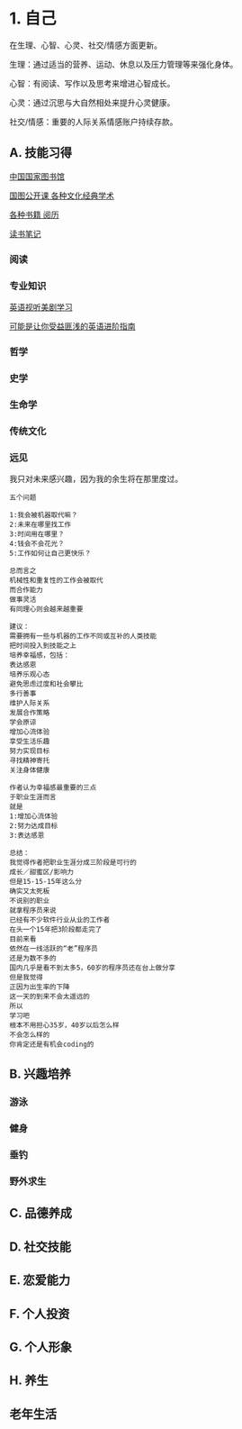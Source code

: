 # 1. 自己 

在生理、心智、心灵、社交/情感方面更新。

生理：通过适当的营养、运动、休息以及压力管理等来强化身体。

心智：有阅读、写作以及思考来增进心智成长。

心灵：通过沉思与大自然相处来提升心灵健康。

社交/情感：重要的人际关系情感账户持续存款。


## A. 技能习得
[中国国家图书馆](http://www.nlc.gov.cn/)

[国图公开课 各种文化经典学术](http://open.nlc.cn/onlineedu/client/index.htm)

[各种书籍 阅历](https://github.com/Ewenwan/books)

[读书笔记](https://github.com/czero1995/czero1995.github.io/tree/2b8bef94127d3bf3c93e31cb3f1fe5820de61d57/_posts/bookLife)

### 阅读
### 专业知识

[英语视听美剧学习](http://www.xoolee.com/)

[可能是让你受益匪浅的英语进阶指南](https://github.com/Ewenwan/English-level-up-tips-for-Chinese)

### 哲学
### 史学
### 生命学
### 传统文化

### 远见
  我只对未来感兴趣，因为我的余生将在那里度过。
```
五个问题

1:我会被机器取代嘛？
2:未来在哪里找工作
3:时间用在哪里？
4:钱会不会花光？
5:工作如何让自己更快乐？

总而言之
机械性和重复性的工作会被取代
而合作能力
做事灵活
有同理心则会越来越重要

建议：
需要拥有一些与机器的工作不同或互补的人类技能
把时间投入到技能之上
培养幸福感，包括：
表达感恩
培养乐观心态
避免思虑过度和社会攀比
多行善事
维护人际关系
发展合作策略
学会原谅
增加心流体验
享受生活乐趣
努力实现目标
寻找精神寄托
关注身体健康

作者认为幸福感最重要的三点
于职业生涯而言
就是
1:增加心流体验
2:努力达成目标
3:表达感恩

总结：
我觉得作者把职业生涯分成三阶段是可行的
成长／甜蜜区/影响力
但是15-15-15年这么分
确实又太死板
不说别的职业
就拿程序员来说
已经有不少软件行业从业的工作者
在头一个15年把3阶段都走完了
目前来看
依然在一线活跃的“老”程序员
还是为数不多的
国内几乎是看不到太多5，60岁的程序员还在台上做分享
但是我觉得
正因为出生率的下降
这一天的到来不会太遥远的
所以
学习吧
根本不用担心35岁，40岁以后怎么样
不会怎么样的
你肯定还是有机会coding的
```

## B. 兴趣培养
### 游泳
### 健身
### 垂钓
### 野外求生
### 
## C. 品德养成

## D. 社交技能

## E. 恋爱能力

## F. 个人投资

## G. 个人形象

## H. 养生

##  老年生活


